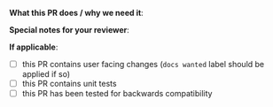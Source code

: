 <!--  Thanks for sending a pull request!  Here are some tips for you:
1. Make sure to read the Contributing Guide before submitting your PR: https://github.com/helm/helm/blob/main/CONTRIBUTING.md
2. If this PR closes another issue, add 'closes #<issue number>' somewhere in the PR summary. GitHub will automatically close that issue when this PR gets merged. Alternatively, adding 'refs #<issue number>' will not close the issue, but help provide the reviewer more context.-->

**What this PR does / why we need it**:

**Special notes for your reviewer**:

**If applicable**:
- [ ] this PR contains user facing changes (`docs wanted` label should be applied if so)
- [ ] this PR contains unit tests
- [ ] this PR has been tested for backwards compatibility
